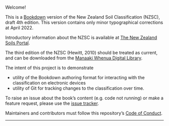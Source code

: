 Welcome! 

This is a [Bookdown](https://bookdown.org/) version of the New Zealand Soil Classification (NZSC), draft 4th edition. This version contains only minor typographical corrections at April 2022.

Introductory information about the NZSC is available at [The New Zealand Soils Portal](https://soils.landcareresearch.co.nz/topics/soil-classification/nzsc/). 

The third edition of the NZSC (Hewitt, 2010) should be treated as current, and can be downloaded from the [Manaaki Whenua Digital Library](http://doi.org/10.7931/DL1-LRSS-1-2010).

The intent of this project is to demonstrate 

  * utility of the Bookdown authoring format for interacting with the classification on electronic devices
  * utility of Git for tracking changes to the classification over time.
  
To raise an issue about the book’s content (e.g. code not running) or make a feature request, please use the [issue tracker](https://github.com/manaakiwhenua/nzsc_bookdown/issues).

Maintainers and contributors must follow this repository’s [Code of Conduct]().
  
***
